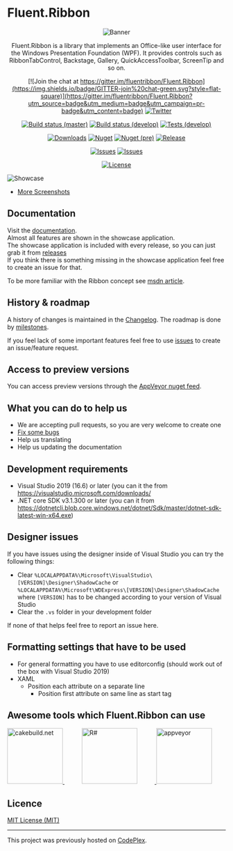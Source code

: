 # Fluent.Ribbon

<div align="center">

![Banner](./Images/banner.png)

Fluent.Ribbon is a library that implements an Office-like user interface for the Windows Presentation Foundation (WPF). It provides controls such as RibbonTabControl, Backstage, Gallery, QuickAccessToolbar, ScreenTip and so on.

[![Join the chat at https://gitter.im/fluentribbon/Fluent.Ribbon](https://img.shields.io/badge/GITTER-join%20chat-green.svg?style=flat-square)](https://gitter.im/fluentribbon/Fluent.Ribbon?utm_source=badge&utm_medium=badge&utm_campaign=pr-badge&utm_content=badge)
[![Twitter](https://img.shields.io/badge/twitter-%40batzendev-blue.svg?style=flat-square)](https://twitter.com/batzendev)

[![Build status (master)](https://img.shields.io/appveyor/ci/batzen/fluent-ribbon.svg?style=flat-square&&label=master)](https://ci.appveyor.com/project/batzen/fluent-ribbon/branch/master)
[![Build status (develop)](https://img.shields.io/appveyor/ci/batzen/fluent-ribbon.svg?style=flat-square&&label=develop)](https://ci.appveyor.com/project/batzen/fluent-ribbon/branch/develop)
[![Tests (develop)](https://img.shields.io/appveyor/tests/batzen/fluent-ribbon.svg?style=flat-square)](https://ci.appveyor.com/project/batzen/fluent-ribbon/branch/develop)

[![Downloads](https://img.shields.io/nuget/dt/Fluent.Ribbon.svg?style=flat-square)](http://www.nuget.org/packages/Fluent.Ribbon/)
[![Nuget](https://img.shields.io/nuget/v/Fluent.Ribbon.svg?style=flat-square)](http://nuget.org/packages/Fluent.Ribbon)
[![Nuget (pre)](https://img.shields.io/nuget/vpre/Fluent.Ribbon.svg?style=flat-square&label=nuget-pre)](http://nuget.org/packages/Fluent.Ribbon)
[![Release](https://img.shields.io/github/release/fluentribbon/fluent.ribbon.svg?style=flat-square)](https://github.com/fluentribbon/Fluent.Ribbon/releases/latest)

[![Issues](https://img.shields.io/github/issues/fluentribbon/fluent.ribbon.svg?style=flat-square)](https://github.com/fluentribbon/Fluent.Ribbon/issues)
[![Issues](https://img.shields.io/github/issues-closed/fluentribbon/fluent.ribbon.svg?style=flat-square)](https://github.com/fluentribbon/Fluent.Ribbon/issues?q=is%3Aissue+is%3Aclosed)

[![License](https://img.shields.io/badge/license-MIT-blue.svg?style=flat-square)](https://github.com/fluentribbon/Fluent.Ribbon/blob/master/License.txt)

</div>

![Showcase](./Images/Showcase.gif)

- [More Screenshots](../../wiki/Screenshots)

## Documentation

Visit the [documentation](http://fluentribbon.github.io/documentation/).  
Almost all features are shown in the showcase application.  
The showcase application is included with every release, so you can just grab it from [releases](../../releases)  
If you think there is something missing in the showcase application feel free to create an issue for that.

To be more familiar with the Ribbon concept see [msdn article](https://docs.microsoft.com/en-us/windows/desktop/uxguide/cmd-ribbons).

## History &amp; roadmap

A history of changes is maintained in the [Changelog](Changelog.md).
The roadmap is done by [milestones](../../milestones).

If you feel lack of some important features feel free to use [issues](https://github.com/fluentribbon/Fluent.Ribbon/issues) to create an issue/feature request.

## Access to preview versions

You can access preview versions through the [AppVeyor nuget feed](https://ci.appveyor.com/nuget/fluent-ribbon).

## What you can do to help us

- We are accepting pull requests, so you are very welcome to create one
- [Fix some bugs](../../issues)
- Help us translating
- Help us updating the documentation

## Development requirements

- Visual Studio 2019 (16.6) or later (you can it the from https://visualstudio.microsoft.com/downloads/
- .NET core SDK v3.1.300 or later (you can it from https://dotnetcli.blob.core.windows.net/dotnet/Sdk/master/dotnet-sdk-latest-win-x64.exe)

## Designer issues

If you have issues using the designer inside of Visual Studio you can try the following things:

- Clear `%LOCALAPPDATA%\Microsoft\VisualStudio\[VERSION]\Designer\ShadowCache` or `%LOCALAPPDATA%\Microsoft\WDExpress\[VERSION]\Designer\ShadowCache` where `[VERSION]` has to be changed according to your version of Visual Studio
- Clear the `.vs` folder in your development folder

If none of that helps feel free to report an issue here.

## Formatting settings that have to be used

- For general formatting you have to use editorconfig (should work out of the box with Visual Studio 2019)
- XAML
  - Position each attribute on a separate line
    - Position first attribute on same line as start tag

## Awesome tools which Fluent.Ribbon can use

<div>
  <a href="https://cakebuild.net/">
    <img alt="cakebuild.net" width="128" heigth="128" src="./Images/cake-medium.png">
  </a>
  <a href="https://www.jetbrains.com/resharper/">
    <img alt="R#" width="128" heigth="128" hspace="40" src="./Images/icon_ReSharper.png">
  </a>
  <a href="https://www.appveyor.com/">
    <img alt="appveyor" width="128" heigth="128" src="./Images/Appveyor_logo.svg">
  </a>
</div>

## Licence

[MIT License (MIT)](./License.txt)

---

This project was previously hosted on [CodePlex](https://fluent.codeplex.com/).
